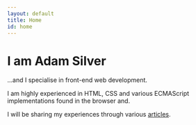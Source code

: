 ```yaml
---
layout: default
title: Home
id: home
---
```



# I am Adam Silver

...and I specialise in front-end web development.

I am highly experienced in HTML, CSS and various ECMAScript implementations found in the browser and.

I will be sharing my experiences through various [articles](/articles/).

